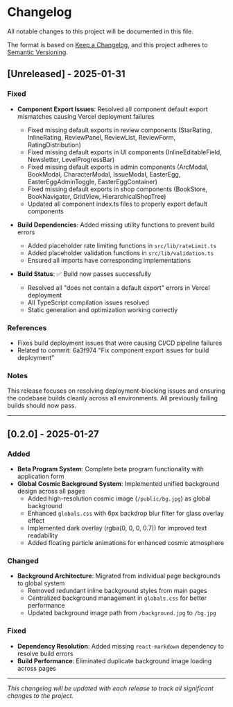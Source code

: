 # Changelog

All notable changes to this project will be documented in this file.

The format is based on [Keep a Changelog](https://keepachangelog.com/en/1.0.0/),
and this project adheres to [Semantic Versioning](https://semver.org/spec/v2.0.0.html).

## [Unreleased] - 2025-01-31

### Fixed
- **Component Export Issues**: Resolved all component default export mismatches causing Vercel deployment failures
  - Fixed missing default exports in review components (StarRating, InlineRating, ReviewPanel, ReviewList, ReviewForm, RatingDistribution)
  - Fixed missing default exports in UI components (InlineEditableField, Newsletter, LevelProgressBar)
  - Fixed missing default exports in admin components (ArcModal, BookModal, CharacterModal, IssueModal, EasterEgg, EasterEggAdminToggle, EasterEggContainer)
  - Fixed missing default exports in shop components (BookStore, BookNavigator, GridView, HierarchicalShopTree)
  - Updated all component index.ts files to properly export default components

- **Build Dependencies**: Added missing utility functions to prevent build errors
  - Added placeholder rate limiting functions in `src/lib/rateLimit.ts`
  - Added placeholder validation functions in `src/lib/validation.ts`
  - Ensured all imports have corresponding implementations

- **Build Status**: ✅ Build now passes successfully
  - Resolved all "does not contain a default export" errors in Vercel deployment
  - All TypeScript compilation issues resolved
  - Static generation and optimization working correctly

### References
- Fixes build deployment issues that were causing CI/CD pipeline failures
- Related to commit: 6a3f974 "Fix component export issues for build deployment"

### Notes
This release focuses on resolving deployment-blocking issues and ensuring the codebase builds cleanly across all environments. All previously failing builds should now pass.

---

## [0.2.0] - 2025-01-27

### Added
- **Beta Program System**: Complete beta program functionality with application form
- **Global Cosmic Background System**: Implemented unified background design across all pages
  - Added high-resolution cosmic image (`/public/bg.jpg`) as global background
  - Enhanced `globals.css` with 6px backdrop blur filter for glass overlay effect
  - Implemented dark overlay (rgba(0, 0, 0, 0.7)) for improved text readability
  - Added floating particle animations for enhanced cosmic atmosphere

### Changed
- **Background Architecture**: Migrated from individual page backgrounds to global system
  - Removed redundant inline background styles from main pages
  - Centralized background management in `globals.css` for better performance
  - Updated background image path from `/background.jpg` to `/bg.jpg`

### Fixed
- **Dependency Resolution**: Added missing `react-markdown` dependency to resolve build errors
- **Build Performance**: Eliminated duplicate background image loading across pages

---

*This changelog will be updated with each release to track all significant changes to the project.*
